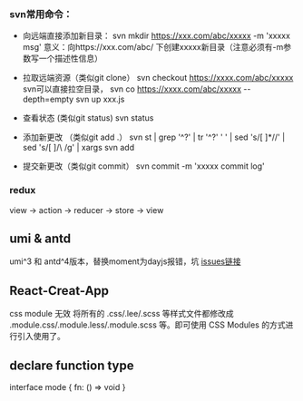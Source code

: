 ### svn常用命令：
+ 向远端直接添加新目录：
svn mkdir https://xxx.com/abc/xxxxx -m 'xxxxx msg'
意义：向https://xxx.com/abc/ 下创建xxxxx新目录（注意必须有-m参数写一个描述性信息）

+ 拉取远端资源（类似git clone）
svn checkout https://xxxx.com/abc/xxxxx
svn可以直接拉空目录， svn co https://xxxx.com/abc/xxxxx --depth=empty
svn up xxx.js

+ 查看状态 (类似git status)
svn status

+ 添加新更改 （类似git add .）
svn st | grep '^\?' | tr '^\?' ' ' | sed 's/[ ]*//' | sed 's/[ ]/\\ /g' | xargs svn add

+ 提交新更改（类似git commit）
svn commit -m 'xxxxx commit log'

### redux
view -> action -> reducer -> store -> view

## umi & antd
umi^3 和 antd^4版本，替换moment为dayjs报错，坑
[issues链接](https://github.com/ant-design/ant-design-pro/issues/6063)

## React-Creat-App
css module 无效
将所有的 .css/.lee/.scss 等样式文件都修改成 .module.css/.module.less/.module.scss 等。即可使用 CSS Modules 的方式进行引入使用了。

## declare function type
interface mode {
  fn: () => void
}